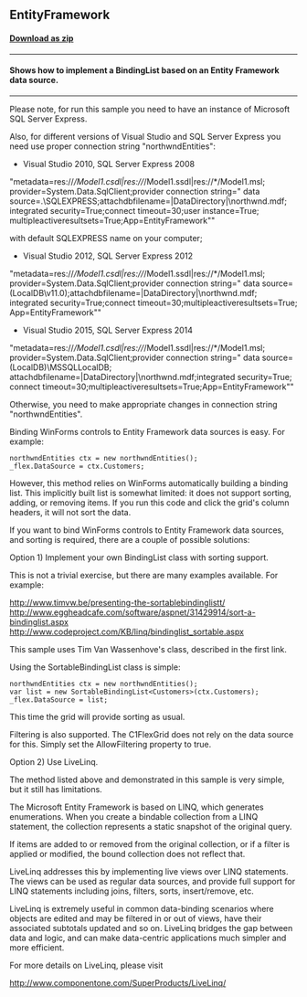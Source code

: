 ## EntityFramework
#### [Download as zip](https://minhaskamal.github.io/DownGit/#/home?url=https://github.com/GrapeCity/ComponentOne-WinForms-Samples/tree/master/NetFramework\FlexGrid\CS\EntityFramework)
____
#### Shows how to implement a BindingList based on an Entity Framework data source.
____
Please note, for run this sample you need to have an instance of Microsoft SQL Server Express. 

Also, for different versions of Visual Studio and SQL Server Express you need use proper connection string "northwndEntities": 

- Visual Studio 2010, SQL Server Express 2008 

"metadata=res://*/Model1.csdl|res://*/Model1.ssdl|res://*/Model1.msl; provider=System.Data.SqlClient;provider connection string=&quot; data source=.\SQLEXPRESS;attachdbfilename=|DataDirectory|\northwnd.mdf; integrated security=True;connect timeout=30;user instance=True; multipleactiveresultsets=True;App=EntityFramework&quot;" 

with default SQLEXPRESS name on your computer; 

- Visual Studio 2012, SQL Server Express 2012 

"metadata=res://*/Model1.csdl|res://*/Model1.ssdl|res://*/Model1.msl; provider=System.Data.SqlClient;provider connection string=&quot; data source=(LocalDB\v11.0);attachdbfilename=|DataDirectory|\northwnd.mdf; integrated security=True;connect timeout=30;multipleactiveresultsets=True; App=EntityFramework&quot;" 

- Visual Studio 2015, SQL Server Express 2014 

"metadata=res://*/Model1.csdl|res://*/Model1.ssdl|res://*/Model1.msl; provider=System.Data.SqlClient;provider connection string=&quot; data source=(LocalDB)\MSSQLLocalDB; attachdbfilename=|DataDirectory|\northwnd.mdf;integrated security=True; connect timeout=30;multipleactiveresultsets=True;App=EntityFramework&quot;" 

Otherwise, you need to make appropriate changes in connection string "northwndEntities". 



Binding WinForms controls to Entity Framework data sources is easy. For example: 

```
northwndEntities ctx = new northwndEntities();
_flex.DataSource = ctx.Customers;
```

However, this method relies on WinForms automatically building a binding list. This implicitly built list is somewhat limited: it does not support sorting, adding, or removing items. If you run this code and click the grid's column headers, it will not sort the data. 

If you want to bind WinForms controls to Entity Framework data sources, and sorting is required, there are a couple of possible solutions: 



Option 1) Implement your own BindingList class with sorting support. 

This is not a trivial exercise, but there are many examples available. For example: 

http://www.timvw.be/presenting-the-sortablebindinglistt/ http://www.eggheadcafe.com/software/aspnet/31429914/sort-a-bindinglist.aspx http://www.codeproject.com/KB/linq/bindinglist_sortable.aspx 

This sample uses Tim Van Wassenhove's class, described in the first link. 

Using the SortableBindingList class is simple: 

```
northwndEntities ctx = new northwndEntities();
var list = new SortableBindingList<Customers>(ctx.Customers);
_flex.DataSource = list;
```

This time the grid will provide sorting as usual. 

Filtering is also supported. The C1FlexGrid does not rely on the data source for this. Simply set the AllowFiltering property to true. 



Option 2) Use LiveLinq. 

The method listed above and demonstrated in this sample is very simple, but it still has limitations. 

The Microsoft Entity Framework is based on LINQ, which generates enumerations. When you create a bindable collection from a LINQ statement, the collection represents a static snapshot of the original query. 

If items are added to or removed from the original collection, or if a filter is applied or modified, the bound collection does not reflect that. 

LiveLinq addresses this by implementing live views over LINQ statements. The views can be used as regular data sources, and provide full support for LINQ statements including joins, filters, sorts, insert/remove, etc. 

LiveLinq is extremely useful in common data-binding scenarios where objects are edited and may be filtered in or out of views, have their associated subtotals updated and so on. LiveLinq bridges the gap between data and logic, and can make data-centric applications much simpler and more efficient. 

For more details on LiveLinq, please visit 

http://www.componentone.com/SuperProducts/LiveLinq/ 



